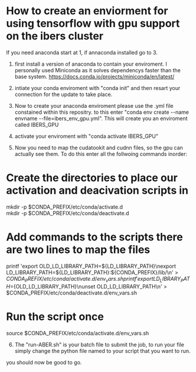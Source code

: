 # How to create an enviorment for using tensorflow with gpu support on the ibers cluster 

If you need anaconda start at 1, if annaconda installed go to 3.  

1) first install a version of anaconda to contain your enviroment. I personally used Miniconda as it solves dependencys faster than the base system. https://docs.conda.io/projects/miniconda/en/latest/  

2) intiate your conda enviroment with "conda init" and then resart your connection for the update to take place.  

3) Now to create your anaconda enviroment please use the .yml file constained within this repositry. to this enter "conda env create --name envname --file=ibers_env_gpu.yml". This will create you an enviroment called IBERS_GPU  

4) activate your enviroment with "conda activate IBERS_GPU"  

5) Now you need to map the cudatookit and cudnn files, so the gpu can actually see them. To do this enter all the follwoing commands inorder:
# Create the directories to place our activation and deacivation scripts in  
mkdir -p $CONDA_PREFIX/etc/conda/activate.d  
mkdir -p $CONDA_PREFIX/etc/conda/deactivate.d  

# Add commands to the scripts there are two lines to map the files
printf 'export OLD_LD_LIBRARY_PATH=${LD_LIBRARY_PATH}\nexport LD_LIBRARY_PATH=${LD_LIBRARY_PATH}:${CONDA_PREFIX}/lib/\n' > $CONDA_PREFIX/etc/conda/activate.d/env_vars.sh  
printf 'export LD_LIBRARY_PATH=${OLD_LD_LIBRARY_PATH}\nunset OLD_LD_LIBRARY_PATH\n' > $CONDA_PREFIX/etc/conda/deactivate.d/env_vars.sh  

# Run the script once  
source $CONDA_PREFIX/etc/conda/activate.d/env_vars.sh  

6) The "run-ABER.sh" is your batch file to submit the job, to run your file simply change the python file named to your script that you want to run.

you should now be good to go.   
